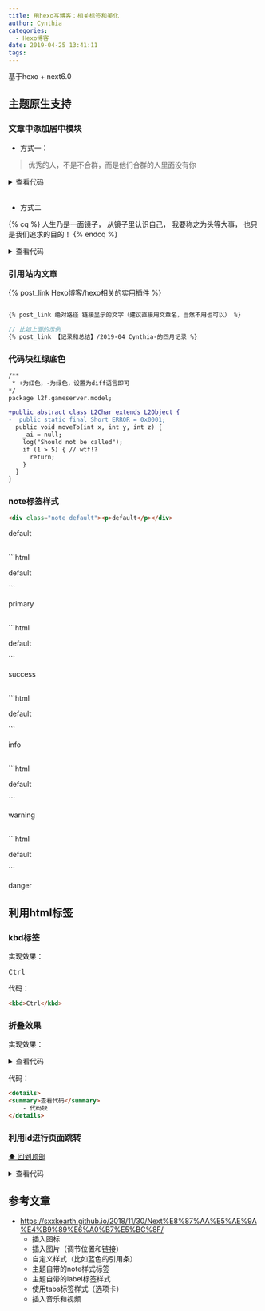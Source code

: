 ```yaml
---
title: 用hexo写博客：相关标签和美化
author: Cynthia
categories:
  - Hexo博客
date: 2019-04-25 13:41:11
tags:
---
```


基于hexo + next6.0

<!-- more -->
## 主题原生支持

<span id="jump"></span>

### 文章中添加居中模块

- 方式一：
  
<blockquote class="blockquote-center">优秀的人，不是不合群，而是他们合群的人里面没有你</blockquote>

<details>
<summary>查看代码</summary> 
```html
<blockquote class="blockquote-center">优秀的人，不是不合群，而是他们合群的人里面没有你</blockquote>
```
</details>

<br>

- 方式二

{% cq %}
人生乃是一面镜子，
从镜子里认识自己，
我要称之为头等大事，
也只是我们追求的目的！
{% endcq %}

<details>
<summary>查看代码</summary> 
```
    {% cq %}
    人生乃是一面镜子，
    从镜子里认识自己，
    我要称之为头等大事，
    也只是我们追求的目的！
    {% endcq %}
```
</details>


### 引用站内文章

{% post_link Hexo博客/hexo相关的实用插件 %}

```scss

{% post_link 绝对路径 链接显示的文字（建议直接用文章名，当然不用也可以） %}

// 比如上面的示例
{% post_link 【记录和总结】/2019-04 Cynthia-的四月记录 %}
```



### 代码块红绿底色

```diff
/**
 * +为红色，-为绿色，设置为diff语言即可
*/
package l2f.gameserver.model;

+public abstract class L2Char extends L2Object {
-  public static final Short ERROR = 0x0001;
  public void moveTo(int x, int y, int z) {
    _ai = null;
    log("Should not be called");
    if (1 > 5) { // wtf!?
      return;
    }
  }
}
```



### note标签样式

```html
<div class="note default"><p>default</p></div>
```
<div class="note default"><p>default</p></div>


<br>
```html
<div class="note default"><p>default</p></div>
```
<div class="note primary"><p>primary</p></div>

<br>
```html
<div class="note default"><p>default</p></div>
```
<div class="note success"><p>success</p></div>

<br>
```html
<div class="note default"><p>default</p></div>
```
<div class="note info"><p>info</p></div>

<br>
```html
<div class="note default"><p>default</p></div>
```
<div class="note warning"><p>warning</p></div>

<br>
```html
<div class="note default"><p>default</p></div>
```
<div class="note danger"><p>danger</p></div>






## 利用html标签

### kbd标签

实现效果：

<kbd>Ctrl</kbd>

代码：

```html
<kbd>Ctrl</kbd>
```

### 折叠效果

实现效果：

<details>
<summary>查看代码</summary>
    ```html
    	我是代码块
    ```
</details>



代码：


```HTML
<details>
<summary>查看代码</summary>
    - 代码块
</details>
```

### 利用id进行页面跳转

[⬆ 回到顶部](#jump)

<details>
<summary>查看代码</summary>
    ```html
    <span id="jump"></span>
    [⬆ 回到顶部](#jump)
    ```
</details>



## 参考文章

- <https://sxxkearth.github.io/2018/11/30/Next%E8%87%AA%E5%AE%9A%E4%B9%89%E6%A0%B7%E5%BC%8F/>
  - 插入图标
  - 插入图片（调节位置和链接）
  - 自定义样式（比如蓝色的引用条）
  - 主题自带的note样式标签
  - 主题自带的label标签样式
  - 使用tabs标签样式（选项卡）
  - 插入音乐和视频
